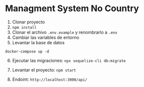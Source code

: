 
# Managment System No Country

1. Clonar proyecto
2. ```npm install```
3. Clonar el archivo ```.env.example``` y renombrarlo a ```.env``` 
4. Cambiar las variables de entorno
5. Levantar la base de datos
```
docker-compose up -d
```
6. Ejecutar las migraciones: ```npx sequelize-cli db:migrate``` 

7. Levantar el proyecto: ```npm start``` 

8. Endoint:  ```http://localhost:3000/api/``` 



